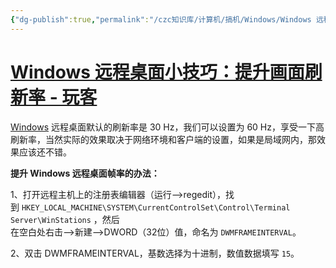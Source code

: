 ```yaml
---
{"dg-publish":true,"permalink":"/czc知识库/计算机/搞机/Windows/Windows 远程桌面小技巧：提升画面刷新率 帧率 mstsc/","dgPassFrontmatter":true,"created":"2024-06-18T17:45:20.083+08:00","updated":"2024-12-08T12:34:12.961+08:00"}
---
```



# [Windows 远程桌面小技巧：提升画面刷新率 - 玩客](https://wker.com/windows-rdp-refresh-rate/)


[Windows](https://wker.com/tag/windows/) 远程桌面默认的刷新率是 30 Hz，我们可以设置为 60 Hz，享受一下高刷新率，当然实际的效果取决于网络环境和客户端的设置，如果是局域网内，那效果应该还不错。

**提升 Windows 远程桌面帧率的办法：**

1、打开远程主机上的注册表编辑器（运行–>regedit），找到 `HKEY_LOCAL_MACHINE\SYSTEM\CurrentControlSet\Control\Terminal Server\WinStations` ，然后  
在空白处右击–>新建–>DWORD（32位）值，命名为 `DWMFRAMEINTERVAL`。

2、双击 DWMFRAMEINTERVAL，基数选择为十进制，数值数据填写 `15`。